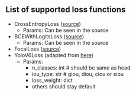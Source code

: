 ## List of supported loss functions
- CrossEntropyLoss ([source](https://pytorch.org/docs/stable/generated/torch.nn.CrossEntropyLoss.html))
  - Params: Can be seen in the source
- BCEWithLogitsLoss ([source](https://pytorch.org/docs/stable/generated/torch.nn.BCEWithLogitsLoss.html))
  - Params: Can be seen in the source
- FocalLoss ([source](https://www.kaggle.com/code/bigironsphere/loss-function-library-keras-pytorch/notebook))
- YoloV6Loss (adapted from [here](https://github.com/meituan/YOLOv6/blob/725913050e15a31cd091dfd7795a1891b0524d35/yolov6/models/loss.py))
  - Params:
    - n_classes: int # should be same as head
    - iou_type: str # giou, diou, ciou or siou
    - loss_weight: dict
    - others should stay default 